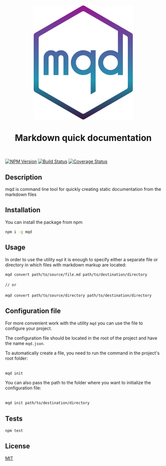 <p align="center">
  <img src="mqd.png" width="320" alt="mqd">
</p>
<h1 align="center">Markdown quick documentation</h1>
<br>

[![NPM Version][npm-image]][npm-url]
[![Build Status][travis-image]][travis-url]
[![Coverage Status][coveralls-image]][coveralls-url]

## Description
mqd is command line tool for quickly creating static documentation from the markdown files

## Installation

You can install the package from npm

```bash
npm i -g mqd
```

## Usage

In order to use the utility `mqd` it is enough to specify either a separate file or directory in which files with markdown markup are located:

```bash
mqd convert path/to/source/file.md path/to/destination/directory

// or

mqd convert path/to/source/directory path/to/destination/directory
```

## Configuration file

For more convenient work with the utility `mqd` you can use the file to configure your project.

The configuration file should be located in the root of the project and have the name `mqd.json`.

To automatically create a file, you need to run the command in the project's root folder:

```bash

mqd init

```

You can also pass the path to the folder where you want to initialize the configuration file:

```bash

mqd init path/to/destination/directory

```

## Tests

```bash
npm test
```

## License
[MIT](LICENSE)

[npm-image]: https://img.shields.io/npm/v/mqd.svg?style=flat-square
[npm-url]: https://npmjs.org/package/mqd

[travis-image]: https://img.shields.io/travis/lacodda/mqd/master.svg?style=flat-square
[travis-url]: https://travis-ci.org/lacodda/mqd

[coveralls-image]: https://img.shields.io/coveralls/lacodda/mqd/master.svg?style=flat-square
[coveralls-url]: https://coveralls.io/github/lacodda/mqd?branch=master